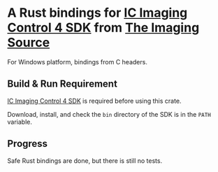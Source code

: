 # A Rust bindings for [IC Imaging Control 4 SDK](https://www.theimagingsource.com/zh-hans-cn/support/download/icimagingcontrol4win-1.1.0.2833/) from [The Imaging Source](https://www.theimagingsource.com/)
For Windows platform, bindings from C headers.

## Build & Run Requirement
[IC Imaging Control 4 SDK](https://www.theimagingsource.com/zh-hans-cn/support/download/icimagingcontrol4win-1.1.0.2833/) is required before using this crate.

Download, install, and check the `bin` directory of the SDK is in the `PATH` variable.

## Progress
Safe Rust bindings are done, but there is still no tests.
